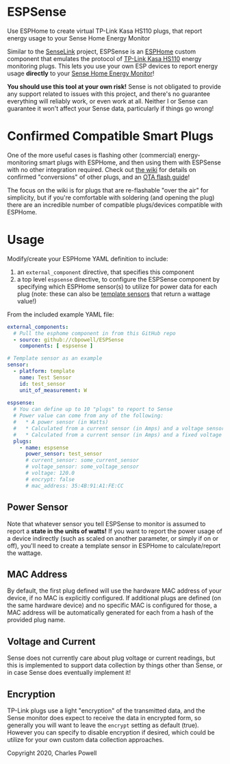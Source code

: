 # ESPSense
Use ESPHome to create virtual TP-Link Kasa HS110 plugs, that report energy usage to your Sense Home Energy Monitor

Similar to the [SenseLink](https://github.com/cbpowell/SenseLink) project, ESPSense is an [ESPHome](https://esphome.io) custom component that emulates the protocol of [TP-Link Kasa HS110](https://www.tp-link.com/us/home-networking/smart-plug/hs110/) energy monitoring plugs. This lets you use your own ESP devices to report energy usage **directly** to your [Sense Home Energy Monitor](https://sense.com/)!

**You should use this tool at your own risk!** Sense is not obligated to provide any support related to issues with this project, and there's no guarantee everything will reliably work, or even work at all. Neither I or Sense can guarantee it won't affect your Sense data, particularly if things go wrong!

# Confirmed Compatible Smart Plugs
One of the more useful cases is flashing other (commercial) energy-monitoring smart plugs with ESPHome, and then using them with ESPSense with no other integration required. Check out [the wiki](https://github.com/cbpowell/ESPSense/wiki) for details on confirmed "conversions" of other plugs, and an [OTA flash guide](https://github.com/cbpowell/ESPSense/wiki/Flashing-ESPHome-via-OTA)!

The focus on the wiki is for plugs that are re-flashable "over the air" for simplicity, but if you're comfortable with soldering (and opening the plug) there are  an incredible number of compatible plugs/devices compatible with ESPHome.

# Usage
Modify/create your ESPHome YAML definition to include:
1. an `external_component` directive, that specifies this component
2. a top level `espsense` directive, to configure the ESPSense component by specifying which ESPHome sensor(s) to utilize for power data for each plug (note: these can also be [template sensors](https://esphome.io/components/sensor/template.html) that return a wattage value!)

From the included example YAML file:

```yaml
external_components:
  # Pull the esphome component in from this GitHub repo
  - source: github://cbpowell/ESPSense
    components: [ espsense ]

# Template sensor as an example
sensor:
  - platform: template
    name: Test Sensor
    id: test_sensor
    unit_of_measurement: W
  
espsense:
  # You can define up to 10 "plugs" to report to Sense
  # Power value can come from any of the following:
  #   * A power sensor (in Watts)
  #   * Calculated from a current sensor (in Amps) and a voltage sensor (in Volts)
  #   * Calculated from a current sensor (in Amps) and a fixed voltage value
  plugs:
    - name: espsense
      power_sensor: test_sensor
      # current_sensor: some_current_sensor
      # voltage_sensor: some_voltage_sensor
      # voltage: 120.0
      # encrypt: false
      # mac_address: 35:4B:91:A1:FE:CC
```
## Power Sensor
Note that whatever sensor you tell ESPSense to monitor is assumed to report a **state in the units of watts!** If you want to report the power usage of a device indirectly (such as scaled on another parameter, or simply if on or off), you'll need to create a template sensor in ESPHome to calculate/report the wattage.

## MAC Address
By default, the first plug defined will use the hardware MAC address of your device, if no MAC is explicitly configured. If additional plugs are defined (on the same hardware device) and no specific MAC is configured for those, a MAC address will be automatically generated for each from a hash of the provided plug name.

## Voltage and Current
Sense does not currently care about plug voltage or current readings, but this is implemented to support data collection by things other than Sense, or in case Sense does eventually implement it!

## Encryption
TP-Link plugs use a light "encryption" of the transmitted data, and the Sense monitor does expect to receive the data in encrypted form, so generally you will want to leave the `encrypt` setting as default (true). However you can specify to disable encryption if desired, which could be utilize for your own custom data collection approaches.


Copyright 2020, Charles Powell
